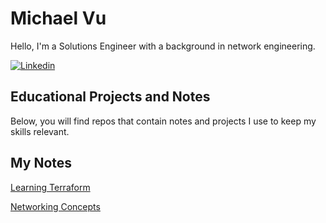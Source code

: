# Michael Vu 

Hello, I'm a Solutions Engineer with a background in network engineering.


[![Linkedin](https://img.shields.io/badge/linkedin-%230077B5.svg?&style=for-the-badge&logo=linkedin&logoColor=white)](https://www.linkedin.com/in/mikeovu)

## Educational Projects and Notes

Below, you will find repos that contain notes and projects I use to keep my skills relevant.

## My Notes

[Learning Terraform]('https://github.com/mikeovu/Learning-Terraform')

[Networking Concepts]('https://github.com/mikeovu/Networking-Concepts)
